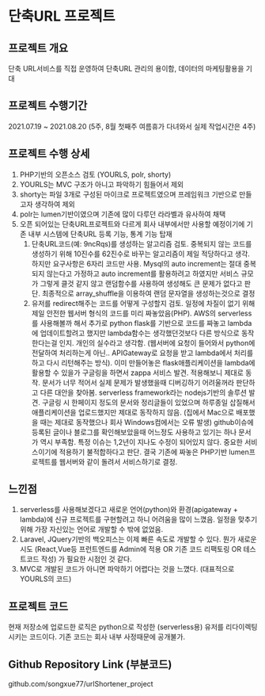 # 단축URL 프로젝트

## 프로젝트 개요

단축 URL서비스를 직접 운영하여 단축URL 관리의 용이함, 데이터의 마케팅활용을 기대 

## 프로젝트 수행기간

2021.07.19 ~ 2021.08.20 (5주, 8월 첫째주 여름휴가 다녀와서 실제 작업시간은 4주)

## 프로젝트 수행 상세

1. PHP기반의 오픈소스 검토 (YOURLS, polr, shorty)
2. YOURLS는 MVC 구조가 아니고 파악하기 힘들어서 제외
3. shorty는 파일 3개로 구성된 마이크로 프로젝트였으며 프레임워크 기반으로 만들고자 생각하여 제외
4. polr는 lumen기반이였으며 기존에 많이 다루던 라라벨과 유사하여 채택
5. 오픈 되어있는 단축URL프로젝트와 다르게 회사 내부에서만 사용할 예정이기에 기존 내부 시스템에 단축URL 등록 기능, 통계 기능 탑재
   1. 단축URL코드(예: 9ncRqs)를 생성하는 알고리즘 검토. 
      중복되지 않는 코드를 생성하기 위해 10진수를 62진수로 바꾸는 알고리즘이 제일 적당하다고 생각. 
      하지만 요구사항은 6자리 코드만 사용. 
      Mysql의 auto increment는 절대 중복되지 않는다고 가정하고 auto increment를 활용하려고 하였지만 서비스 규모가 그렇게 클것 같지 않고 랜덤함수를 사용하여 생성해도 큰 문제가 없다고 판단. 
      최종적으로 array_shuffle을 이용하여 랜덤 문자열을 생성하는것으로 결정
   2. 유저를 redirect해주는 코드를 어떻게 구성할지 검토. 
      일정에 차질이 없기 위해 제일 안전한 웹서버 형식의 코드를 미리 짜놓았음(PHP). 
      AWS의 serverless를 사용해볼까 해서 추가로 python flask를 기반으로 코드를 짜놓고 lambda에 업데이트할려고 했지만 
      lambda함수는 생각했던것보다 다른 방식으로 동작한다는걸 인지. 개인의 실수라고 생각함. 
      (웹서버에 요청이 들어와서 python에 전달하여 처리하는게 아닌.. APIGateway로 요청을 받고 lambda에서 처리를 하고 다시 리턴해주는 방식). 
      이미 만들어놓은 flask애플리케이션을 lambda에 활용할 수 있을가 구글링을 하면서 zappa 서비스 발견. 
      적용해보니 제대로 동작. 문서가 너무 적어서 실제 문제가 발생했을때 디버깅하기 어려울꺼라 판단하고 다른 대안을 찾아봄.
      serverless framework라는 nodejs기반의 솔루션 발견. 
      구글링 시 한페이지 정도의 문서와 정리글들이 있었으며 하루종일 삽질해서 애플리케이션을 업로드했지만 제대로 동작하지 않음.
      (집에서 Mac으로 배포했을 때는 제대로 동작했으나 회사 Windows컴에서는 오류 발생)
      github이슈에 등록된 글이나 블로그를 확인해보았을때 어느정도 사용하고 있기는 하나 문서가 역시 부족함.
      특정 이슈는 1,2년이 지나도 수정이 되어있지 않다.
      중요한 서비스이기에 적용하기 불적합하다고 판단.
      결국 기존에 짜놓은 PHP기반 lumen프로젝트를 웹서버와 같이 돌려서 서비스하기로 결정.

## 느낀점

1. serverless를 사용해보겠다고 새로운 언어(python)와 환경(apigateway + lambda)에 신규 프로젝트를 구현할려고 하니 어려움을 많이 느꼈음. 일정을 맞추기 위해 가장 자신있는 언어로 개발할 수 밖에 없었음.
2. Laravel, JQuery기반의 백오피스는 이제 빠른 속도로 개발할 수 있다. 
   뭔가 새로운 시도 (React,Vue등 프런트엔드를 Admin에 적용 OR 기존 코드 리팩토링 OR 테스트코드 작성) 가 필요한 시점인 것 같다.
3. MVC로 개발된 코드가 아니면 파악하기 어렵다는 것을 느꼈다. (대표적으로 YOURLS의 코드)

## 프로젝트 코드

현재 저장소에 업로드한 로직은 python으로 작성한 (serverless용) 유저를 리다이렉팅 시키는 코드이다.
기존 코드는 회사 내부 사정때문에 공개불가.

## Github Repository Link (부분코드)

github.com/songxue77/urlShortener_project
